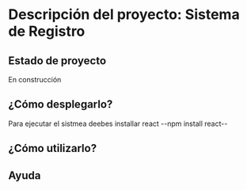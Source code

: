 <h1>Descripción del proyecto: Sistema de Registro</h1>
<h2>Estado de proyecto</h2>
En construcción
<h2>¿Cómo desplegarlo?</h2>
Para ejecutar el sistmea deebes installar react
--npm install react--
<h2>¿Cómo utilizarlo?</h2>
<h2>Ayuda</h2>
